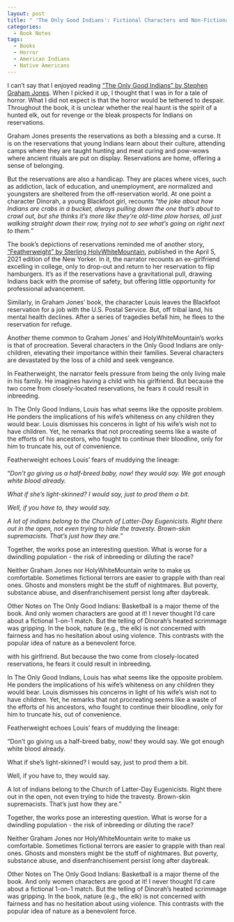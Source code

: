 ```yaml
---
layout: post
title: " 'The Only Good Indians': Fictional Characters and Non-Fictional Foes"
categories:
  - Book Notes
tags:
  - Books
  - Horror
  - American Indians
  - Native Americans
---
```


I can’t say that I enjoyed reading [“The Only Good Indians” by Stephen Graham Jones](https://www.demontheory.net/the-only-good-indians/).  When I picked it up, I thought that I was in for a tale of horror.  What I did not expect is that the horror would be tethered to despair.  Throughout the book, it is unclear whether the real haunt is the spirit of a hunted elk, out for revenge or the bleak prospects for Indians on reservations.

Graham Jones presents the reservations as both a blessing and a curse.  It is on the reservations that young Indians learn about their culture, attending camps where they are taught hunting and meat curing and pow-wows where ancient rituals are put on display.  Reservations are home, offering a sense of belonging.  

But the reservations are also a handicap.  They are places where vices, such as addiction, lack of education, and unemployment, are normalized and youngsters are sheltered from the off-reservation world.  At one point a character Dinorah, a young Blackfoot girl, recounts “*the joke about how Indians are crabs in a bucket, always pulling down the one that’s about to crawl out, but she thinks it’s more like they’re old-time plow horses, all just walking straight down their row, trying not to see what’s going on right next to them.*”  

The book’s depictions of reservations reminded me of another story,   [“Featherweight” by Sterling HolyWhiteMountain](https://www.newyorker.com/magazine/2021/04/05/featherweight), published in the April 5, 2021 edition of the New Yorker.  In it, the narrator recounts an ex-girlfriend excelling in college, only to drop-out and return to her reservation to flip hamburgers.  It’s as if the reservations have a gravitational pull, drawing Indians back with the promise of safety, but offering little opportunity for professional advancement.

Similarly, in Graham Jones’ book, the character Louis leaves the Blackfoot reservation for a job with the U.S. Postal Service.  But, off tribal land, his mental health declines.  After a series of tragedies befall him, he flees to the reservation for refuge.   

Another theme common to Graham Jones’ and HolyWhiteMountain’s works is that of procreation.  Several characters in the Only Good Indians are only-children, elevating their importance within their families. Several characters are devastated by the loss of a child and seek vengeance.  

In Featherweight, the narrator feels pressure from being the only living male in his family.  He imagines having a child with his girlfriend.  But because the two come from closely-located reservations, he fears it could result in inbreeding.  

In The Only Good Indians, Louis has what seems like the opposite problem.  He ponders the implications of his wife’s whiteness on any children they would bear.  Louis dismisses his concerns in light of his wife’s wish not to have children.  Yet, he remarks that not procreating seems like a waste of the efforts of his ancestors, who fought to continue their bloodline, only for him to truncate his, out of convenience.  

Featherweight echoes Louis’ fears of muddying the lineage: 

“*Don’t go giving us a half-breed baby, now! they would say. We got enough white blood already.*

*What if she’s light-skinned? I would say, just to prod them a bit.*

*Well, if you have to, they would say.*

*A lot of indians belong to the Church of Latter-Day Eugenicists. Right there out in the open, not even trying to hide the travesty. Brown-skin supremacists. That’s just how they are.*”

Together, the works pose an interesting question.  What is worse for a dwindling population - the risk of inbreeding or diluting the race?  

Neither Graham Jones nor HolyWhiteMountain write to make us comfortable.  Sometimes fictional terrors are easier to grapple with than real ones.  Ghosts and monsters might be the stuff of nightmares.  But poverty, substance abuse, and disenfranchisement persist long after daybreak.  


Other Notes on The Only Good Indians:
Basketball is a major theme of the book.  And only women characters are good at it!  I never thought I’d care about a fictional 1-on-1 match.  But the telling of Dinorah’s heated scrimmage was gripping.
In the book, nature (e.g., the elk) is not concerned with fairness and has no hesitation about using violence.  This contrasts with the popular idea of nature as a benevolent force.

 with his girlfriend.  But because the two come from closely-located reservations, he fears it could result in inbreeding.  

In The Only Good Indians, Louis has what seems like the opposite problem.  He ponders the implications of his wife’s whiteness on any children they would bear.  Louis dismisses his concerns in light of his wife’s wish not to have children.  Yet, he remarks that not procreating seems like a waste of the efforts of his ancestors, who fought to continue their bloodline, only for him to truncate his, out of convenience.  

Featherweight echoes Louis’ fears of muddying the lineage: 

“Don’t go giving us a half-breed baby, now! they would say. We got enough white blood already.

What if she’s light-skinned? I would say, just to prod them a bit.

Well, if you have to, they would say.

A lot of indians belong to the Church of Latter-Day Eugenicists. Right there out in the open, not even trying to hide the travesty. Brown-skin supremacists. That’s just how they are.”

Together, the works pose an interesting question.  What is worse for a dwindling population - the risk of inbreeding or diluting the race?  

Neither Graham Jones nor HolyWhiteMountain write to make us comfortable.  Sometimes fictional terrors are easier to grapple with than real ones.  Ghosts and monsters might be the stuff of nightmares.  But poverty, substance abuse, and disenfranchisement persist long after daybreak.  


Other Notes on The Only Good Indians:
Basketball is a major theme of the book.  And only women characters are good at it!  I never thought I’d care about a fictional 1-on-1 match.  But the telling of Dinorah’s heated scrimmage was gripping.
In the book, nature (e.g., the elk) is not concerned with fairness and has no hesitation about using violence.  This contrasts with the popular idea of nature as a benevolent force.
